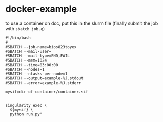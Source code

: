 # docker-example

to use a container on dcc, put this in the slurm file (finally submit the job with `sbatch job.q`)

```slurm
#!/bin/bash
#
#SBATCH --job-name=bios823toyex
#SBATCH --mail-user=
#SBATCH --mail-type=END,FAIL
#SBATCH --mem=1024
#SBATCH --time=03:00:00
#SBATCH --nodes=1
#SBATCH --ntasks-per-node=1
#SBATCH --output=example-%J.stdout
#SBATCH --error=example-%J.stderr

mysif=dir-of-container/container.sif


singularity exec \
  ${mysif} \
  python run.py"
```
